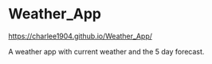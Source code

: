 # Weather_App
https://charlee1904.github.io/Weather_App/

A weather app with current weather and the 5 day forecast.
```
